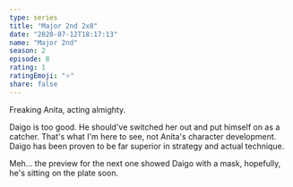 ```yaml
--- 
type: series 
title: "Major 2nd 2x8" 
date: "2020-07-12T18:17:13" 
name: "Major 2nd" 
season: 2 
episode: 8 
rating: 1 
ratingEmoji: "⭐️" 
share: false 
---
```


Freaking Anita, acting almighty.

Daigo is too good. He should've switched her out and put himself on as a catcher. That's what I'm here to see, not Anita's character development. Daigo has been proven to be far superior in strategy and actual technique.

Meh... the preview for the next one showed Daigo with a mask, hopefully, he's sitting on the plate soon.
